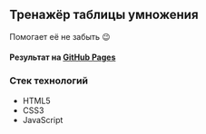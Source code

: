 ## Тренажёр таблицы умножения
Помогает её не забыть 😉
#### Результат на [GitHub Pages](https://elenakoch122.github.io/multiplication-table-trainer/)
### Стек технологий
- HTML5
- CSS3
- JavaScript